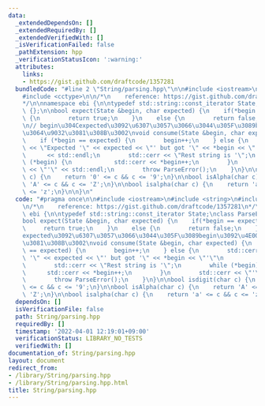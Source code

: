 ```yaml
---
data:
  _extendedDependsOn: []
  _extendedRequiredBy: []
  _extendedVerifiedWith: []
  _isVerificationFailed: false
  _pathExtension: hpp
  _verificationStatusIcon: ':warning:'
  attributes:
    links:
    - https://gist.github.com/draftcode/1357281
  bundledCode: "#line 2 \"String/parsing.hpp\"\n\n#include <iostream>\n#include <string>\n\
    #include <cctype>\n\n/*\n    reference: https://gist.github.com/draftcode/1357281\n\
    */\n\nnamespace ebi {\n\ntypedef std::string::const_iterator State;\nclass ParseError\
    \ {};\n\nbool expect(State &begin, char expected) {\n    if(*begin == expected)\
    \ {\n        return true;\n    }\n    else {\n        return false;\n    }\n}\n\
    \n// begin\u304Cexpected\u3092\u6307\u3057\u3066\u3044\u305F\u3089begin\u3092\u4E00\
    \u3064\u9032\u3081\u308B\u3002\nvoid consume(State &begin, char expected) {\n\
    \    if (*begin == expected) {\n        begin++;\n    } else {\n        std::cerr\
    \ << \"Expected '\" << expected << \"' but got '\" << *begin << \"'\"\n      \
    \      << std::endl;\n        std::cerr << \"Rest string is '\";\n        while\
    \ (*begin) {\n            std::cerr << *begin++;\n        }\n        std::cerr\
    \ << \"'\" << std::endl;\n        throw ParseError();\n    }\n}\n\nbool isdigit(char\
    \ c) {\n    return '0' <= c && c <= '9';\n}\n\nbool isAlpha(char c) {\n    return\
    \ 'A' <= c && c <= 'Z';\n}\n\nbool isalpha(char c) {\n    return 'a' <= c && c\
    \ <= 'z';\n}\n\n}\n"
  code: "#pragma once\n\n#include <iostream>\n#include <string>\n#include <cctype>\n\
    \n/*\n    reference: https://gist.github.com/draftcode/1357281\n*/\n\nnamespace\
    \ ebi {\n\ntypedef std::string::const_iterator State;\nclass ParseError {};\n\n\
    bool expect(State &begin, char expected) {\n    if(*begin == expected) {\n   \
    \     return true;\n    }\n    else {\n        return false;\n    }\n}\n\n// begin\u304C\
    expected\u3092\u6307\u3057\u3066\u3044\u305F\u3089begin\u3092\u4E00\u3064\u9032\
    \u3081\u308B\u3002\nvoid consume(State &begin, char expected) {\n    if (*begin\
    \ == expected) {\n        begin++;\n    } else {\n        std::cerr << \"Expected\
    \ '\" << expected << \"' but got '\" << *begin << \"'\"\n            << std::endl;\n\
    \        std::cerr << \"Rest string is '\";\n        while (*begin) {\n      \
    \      std::cerr << *begin++;\n        }\n        std::cerr << \"'\" << std::endl;\n\
    \        throw ParseError();\n    }\n}\n\nbool isdigit(char c) {\n    return '0'\
    \ <= c && c <= '9';\n}\n\nbool isAlpha(char c) {\n    return 'A' <= c && c <=\
    \ 'Z';\n}\n\nbool isalpha(char c) {\n    return 'a' <= c && c <= 'z';\n}\n\n}\n"
  dependsOn: []
  isVerificationFile: false
  path: String/parsing.hpp
  requiredBy: []
  timestamp: '2022-04-01 12:19:01+09:00'
  verificationStatus: LIBRARY_NO_TESTS
  verifiedWith: []
documentation_of: String/parsing.hpp
layout: document
redirect_from:
- /library/String/parsing.hpp
- /library/String/parsing.hpp.html
title: String/parsing.hpp
---
```

